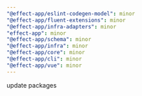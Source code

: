 ```yaml
---
"@effect-app/eslint-codegen-model": minor
"@effect-app/fluent-extensions": minor
"@effect-app/infra-adapters": minor
"effect-app": minor
"@effect-app/schema": minor
"@effect-app/infra": minor
"@effect-app/core": minor
"@effect-app/cli": minor
"@effect-app/vue": minor
---
```


update packages
